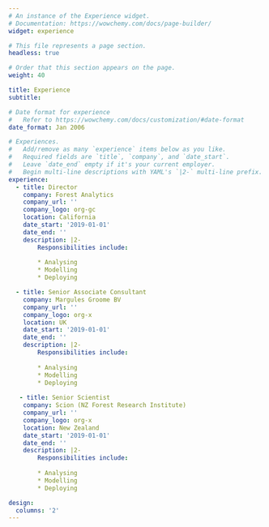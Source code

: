 ```yaml
---
# An instance of the Experience widget.
# Documentation: https://wowchemy.com/docs/page-builder/
widget: experience

# This file represents a page section.
headless: true

# Order that this section appears on the page.
weight: 40

title: Experience
subtitle:

# Date format for experience
#   Refer to https://wowchemy.com/docs/customization/#date-format
date_format: Jan 2006

# Experiences.
#   Add/remove as many `experience` items below as you like.
#   Required fields are `title`, `company`, and `date_start`.
#   Leave `date_end` empty if it's your current employer.
#   Begin multi-line descriptions with YAML's `|2-` multi-line prefix.
experience:
  - title: Director
    company: Forest Analytics
    company_url: ''
    company_logo: org-gc
    location: California
    date_start: '2019-01-01'
    date_end: ''
    description: |2-
        Responsibilities include:
        
        * Analysing
        * Modelling
        * Deploying

  - title: Senior Associate Consultant
    company: Margules Groome BV
    company_url: ''
    company_logo: org-x
    location: UK
    date_start: '2019-01-01'
    date_end: ''
    description: |2-
        Responsibilities include:
        
        * Analysing
        * Modelling
        * Deploying
  
   - title: Senior Scientist
    company: Scion (NZ Forest Research Institute)
    company_url: ''
    company_logo: org-x
    location: New Zealand
    date_start: '2019-01-01'
    date_end: ''
    description: |2-
        Responsibilities include:
        
        * Analysing
        * Modelling
        * Deploying

design:
  columns: '2'
---
```

